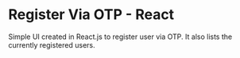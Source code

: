 # Register Via OTP - React

Simple UI created in React.js to register user via OTP. It also lists the currently registered users. 
